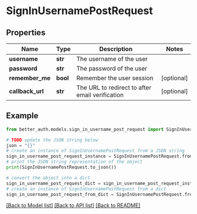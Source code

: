 # SignInUsernamePostRequest


## Properties

Name | Type | Description | Notes
------------ | ------------- | ------------- | -------------
**username** | **str** | The username of the user | 
**password** | **str** | The password of the user | 
**remember_me** | **bool** | Remember the user session | [optional] 
**callback_url** | **str** | The URL to redirect to after email verification | [optional] 

## Example

```python
from better_auth.models.sign_in_username_post_request import SignInUsernamePostRequest

# TODO update the JSON string below
json = "{}"
# create an instance of SignInUsernamePostRequest from a JSON string
sign_in_username_post_request_instance = SignInUsernamePostRequest.from_json(json)
# print the JSON string representation of the object
print(SignInUsernamePostRequest.to_json())

# convert the object into a dict
sign_in_username_post_request_dict = sign_in_username_post_request_instance.to_dict()
# create an instance of SignInUsernamePostRequest from a dict
sign_in_username_post_request_from_dict = SignInUsernamePostRequest.from_dict(sign_in_username_post_request_dict)
```
[[Back to Model list]](../README.md#documentation-for-models) [[Back to API list]](../README.md#documentation-for-api-endpoints) [[Back to README]](../README.md)



